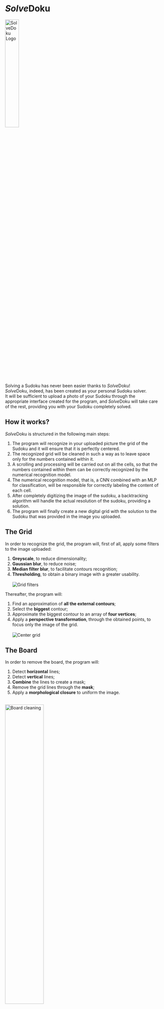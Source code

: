 # *Solve*Doku
<img src="/docs/graphics/00%20Base/LogoSolveDoku.png" alt="SolveDoku Logo" width=30% height=30%>

Solving a Sudoku has never been easier thanks to *Solve*Doku!<br>
*Solve*Doku, indeed, has been created as your personal Sudoku solver.<br>
It will be sufficient to upload a photo of your Sudoku through the appropriate interface created for the program, and *Solve*Doku will take care of the rest, providing you with your Sudoku completely solved.

## How it works?

*Solve*Doku is structured in the following main steps:
1. The program will recognize in your uploaded picture the grid of the Sudoku and it will ensure that it is perfectly centered.
2. The recognized grid will be cleaned in such a way as to leave space only for the numbers contained within it.
3. A scrolling and processing will be carried out on all the cells, so that the numbers contained within them can be correctly recognized by the numerical recognition model.
4. The numerical recognition model, that is, a CNN combined with an MLP for classification, will be responsible for correctly labeling the content of each cell.
5. After completely digitizing the image of the sudoku, a backtracking algorithm will handle the actual resolution of the sudoku, providing a solution.
6. The program will finally create a new digital grid with the solution to the Sudoku that was provided in the image you uploaded.

## The Grid
In order to recognize the grid, the program will, first of all, apply some filters to the image uploaded:
1. **Greyscale**, to reduce dimensionality;
2. **Gaussian blur**, to reduce noise;
3. **Median filter blur**, to facilitate contours recognition;
4. **Thresholding**, to obtain a binary image with a greater usability.<br><br>
![Grid filters](/docs/graphics/02%20The%20Grid/02_The_Grid_01.png "Original-Greyscale-Gaussian-Median-Thresholding")

Thereafter, the program will:
1. Find an approximation of **all the external contours**;
2. Select the **biggest** contour;
3. Approximate the biggest contour to an array of **four vertices**;
4. Apply a **perspective transformation**, through the obtained points, to focus only the image of the grid.<br><br>
![Center grid](/docs/graphics/02%20The%20Grid/02_The_Grid_02.png "External contours - biggest contour - 4 vertices - perspective transformation")
 
## The Board

In order to remove the board, the program will:
1. Detect **horizontal** lines;
2. Detect **vertical** lines;
3. **Combine** the lines to create a mask;
4. Remove the grid lines through the **mask**;
5. Apply a **morphological closure** to uniform the image.<br><br>
<img src="/docs/graphics/03%20The%20Board/03_The_Board.png" alt="Board cleaning" width=50% height=50%>

## The Cells
The scrolling of the cells in the image actually utilizes an affine transformation, whose matrix increases the width and height of the image nine times (that is, the fixed number of rows or columns in the grid), mimicking a zoom effect, which is iterated across the entire image by updating the coordinate values of a point on the columns ($C$) and rows ($R$). The affine transformation matrix thus appears as follows:

$$\begin{bmatrix}
9 & 0 & C\\
0 & 9 & R
\end{bmatrix}$$

While the program scroll each of the 81 cells of the Sudoku, it applies on each cells the following filters, in order to make the digits recognizable by the model:
1. **Greyscale**, to reduce dimensionality;
2. **CLAHE**, to amplify, without an overamplification of the noise, the contrast in the image, enhancing the definitions of edges;
3. **Thresholding**, to obtain a binary image with a greater usability;
4. **Complement**, to adapt the image to those ones the model was trained with;
5. **Dilation**, to enhance the number legibility, increasing contours thickness.
<br><br>
![Cell filters](/docs/graphics/04%20The%20Cells/04_The_Cells.png "Original-Greyscale-CLAHE-Thresholding-Complement-Dilation")

## The Model
The dataset used to train the model is [*Printed Numerical Digits Image Dataset*](https://github.com/kaydee0502/printed-digits-dataset "Click here to consult the dataset").<br><br>
The model has been structured in two blocks: it begins with a **Convolutional Neural Network** (*CNN*) for the extraction of the main features from the input image and ends with a **Multilayer Perceptron** (*MLP*) for the digits classification.<br><br>
The CNN repeats three times the following structure, going from an output of **32** to one of **64** and finally to one of **128**:
- **Convolution**, to extract main features from input;
- **Batch normalization**. to stabilize and accelerate training;
- **ReLu activation function**, to introduce non-linearity;
- **Pooling**, to reduce input dimensionality and parameters, without losing image main features.

The MLP takes as input the output of 1152 neurons ($128*3*3$) of the CNN and repeats three times the following structure, going from an output of **256** to one of **128** and finally to one of **10**, that represent the 10 possible classification of the digits in the cell (digits from 1 to 9 and 0, namely the empty cell):
- **Linear Transformation**, to convert the multidimensional tensor of CNN in a unidimensional format suitable for MLP classification and to combine and remodel the input features to allow the model to learn deep relations in data;
- **ReLu activation function**, to introduce non-linearity;
- **Dropout**, to prevent overfitting, casually disabling a percentage of neurons (in this model 50%).

Approximately, following repeated tests, the model final training accuracy reaches 96%, while final test accuracy amounts to 98%.

## The Resolution Algorithm

At the end of cells procesessing, the program generates a matrix, which portrays the Sudoku.<br>
In order to resolve the Sudoku, the program applies a **backtracking** algorithm.
Essentially, the algorithm:
- Finds an empty cell.
- Tries to enter a number from 1 to 9.
  - If a number can be entered without breaking the rules, the function calls itself recursively to solve the rest of the grid.
  - If entering that number leads to a dead end, the number is removed and the next number is tried.

## The Solution

The solution is displayed as a brand new grid, where **color** distinguishes preset digits (in black) from the solution digits (in green).<br><br>
<img src="/docs/graphics/05%20The%20Solution/05_The_Solution.png" alt="Solution" width=30% height=30%>

## The GUI
The whole program is supported by a graphical user interface that follows the user in all the steps to resolve the Sudoku.<br><br>
![The GUI](/docs/graphics/06%20The%20GUI/06_GUI.png "Start-Load - Solve-Solution")

## External Libraries
In order to create *Solve*Doku the following libraries have been used:
- `OpenCV`
- `PyTorch`
- `Numpy`
- `Pandas`
- `tkinter`
- `customtkinter`
- `pillow`
- `time`
